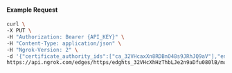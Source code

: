 <!-- Code generated for API Clients. DO NOT EDIT. -->

#### Example Request

```bash
curl \
-X PUT \
-H "Authorization: Bearer {API_KEY}" \
-H "Content-Type: application/json" \
-H "Ngrok-Version: 2" \
-d '{"certificate_authority_ids":["ca_32VHcaxXn8RDBnO48s9JRhJQ9aV"],"enabled":true}' \
https://api.ngrok.com/edges/https/edghts_32VHcXhHzThbLJe2n9aDfu080lB/mutual_tls
```
